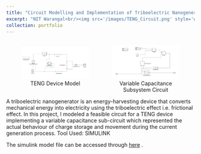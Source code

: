 ```yaml
---
title: "Circuit Modelling and Implementation of Triboelectric Nanogenerator (TENG) Device Using SIMULINK"
excerpt: "NIT Warangal<br/><img src='/images/TENG_Circuit.png' style='width: 400px;'>"
collection: portfolio
---
```

<div style="display: flex; justify-content: center;">
    <figure style="margin-right: 20px;">
        <img src='/images/TENG_Circuit.png' style="width: 100%;">
        <figcaption style="text-align: center;">TENG Device Model</figcaption>
    </figure>
    <figure>
        <img src='/images/Variable_C_subsytem.png' style="width: 100%;">
        <figcaption style="text-align: center;">Variable Capacitance Subsystem Circuit</figcaption>
    </figure>
</div>
A triboelectric nanogenerator is an energy-harvesting device that converts mechanical energy into electricity using the triboelectric effect i.e. frictional effect.
In this project, I modeled a feasible circuit for a TENG device implementing a variable capacitance sub-circuit which represented the actual behaviour of charge 
storage and movement during the current generation process. Tool Used: SIMULINK

The simulink model file can be accessed through [here](https://drive.google.com/file/d/1azds4rzirIcjaDHJnHBlxOdda0ia1ksT/view?usp=sharing) .
